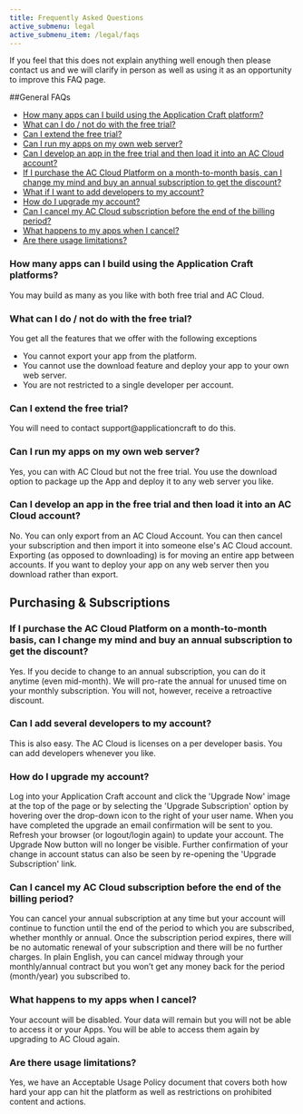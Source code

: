 ```yaml
---
title: Frequently Asked Questions
active_submenu: legal
active_submenu_item: /legal/faqs
---
```


If you feel that this does not explain anything well enough then please contact us and we will clarify in person as well as using it as an opportunity to improve this FAQ page.

##General FAQs

   - [How many apps can I build using the Application Craft platform?](#HowManyApps)
   - [What can I do / not do with the free trial?](#TrialLimitations)
   - [Can I extend the free trial?](#ExtendTrial) 
   - [Can I run my apps on my own web server?](#RunOnOwnServer)
   - [Can I develop an app in the free trial and then load it into an AC Cloud account?](#TransferTrialFiles)
   - [If I purchase the AC Cloud Platform on a month-to-month basis, can I change my mind and buy an annual subscription to get the discount?](#MonthlyToAnnual)  
   - [What if I want to add developers to my account?](#AddDevs)
   - [How do I upgrade my account?](#Upgrade)
   - [Can I cancel my AC Cloud subscription before the end of the billing period?](#Cancel)
   - [What happens to my apps when I cancel?](#AppsWhenCancel)
   - [Are there usage limitations?](#Limitations)


### <a id="HowManyApps"></a>How many apps can I build using the Application Craft platforms?
You may build as many as you like with both free trial and AC Cloud.

### <a id="TrialLimitations"></a>What can I do / not do with the free trial?
You get all the features that we offer with the following exceptions
- You cannot export your app from the platform.
- You cannot use the download feature and deploy your app to your own web server.
- You are not restricted to a single developer per account.

### <a id="ExtendTrial"></a>Can I extend the free trial?
You will need to contact support@applicationcraft to do this.
 
### <a id="RunOnOwnServer"></a>Can I run my apps on my own web server?
Yes, you can with AC Cloud but not the free trial. You use the download option to package up the App and deploy it to any web server you like.

### <a id="TransferTrialFiles"></a>Can I develop an app in the free trial and then load it into an AC Cloud account?
No. You can only export from an AC Cloud Account. You can then cancel your subscription and then import it into someone else's AC Cloud account. Exporting (as opposed to downloading) is for moving an entire app between accounts. If you want to deploy your app on any web server then you download rather than export.
 
## Purchasing & Subscriptions

### <a id="MonthlyToAnnual"></a>If I purchase the AC Cloud Platform on a month-to-month basis, can I change my mind and buy an annual subscription to get the discount?
Yes. If you decide to change to an annual subscription, you can do it anytime (even mid-month). We will pro-rate the annual for unused time on your monthly subscription. You will not, however, receive a retroactive discount.

### <a id="AddDevs"></a>Can I add several developers to my account?
This is also easy. The AC Cloud is licenses on a per developer basis. You can add developers whenever you like.
 
### <a id="Upgrade"></a>How do I upgrade my account?
Log into your Application Craft account and click the 'Upgrade Now' image at the top of the page or by selecting the 'Upgrade Subscription' option by hovering over the drop-down icon to the right of your user name. When you have completed the upgrade an email confirmation will be sent to you. Refresh your browser (or logout/login again) to update your account. The Upgrade Now button will no longer be visible. Further confirmation of your change in account status can also be seen by re-opening the 'Upgrade Subscription' link.
 
### <a id="Cancel"></a>Can I cancel my AC Cloud subscription before the end of the billing period?
You can cancel your annual subscription at any time but your account will continue to function until the end of the period to which you are subscribed, whether monthly or annual. Once the subscription period expires, there will be no automatic renewal of your subscription and there will be no further charges. In plain English, you can cancel midway through your monthly/annual contract but you won’t get any money back for the period (month/year) you subscribed to.
 
### <a id="AppsWhenCancel"></a>What happens to my apps when I cancel?
Your account will be disabled. Your data will remain but you will not be able to access it or your Apps. You will be able to access them again by upgrading to AC Cloud again.
 
### <a id="Limitations"></a>Are there usage limitations?
Yes, we have an Acceptable Usage Policy document that covers both how hard your app can hit the platform as well as restrictions on prohibited content and actions.
 